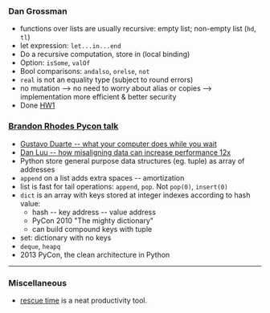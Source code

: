 <!-- 
.. link: 
.. description: 
.. tags: Code, Weekly
.. date: 2014/03/31 13:32:10
.. title: Week 20140406
.. slug: week-20140406
-->

### Dan Grossman

* functions over lists are usually recursive: empty list; non-empty list (`hd`, `tl`) 
* let expression: `let...in...end`
* Do a recursive computation, store in (local binding)
* Option: `isSome`, `valOf`
* Bool comparisons: `andalso`, `orelse`, `not`
* `real` is not an equality type (subject to round errors)
* no mutation --> no need to worry about alias or copies --> implementation more efficient & better security
* Done [HW1](https://github.com/xysun/armory/tree/master/ProgrammingLanguages)

### [Brandon Rhodes Pycon talk](https://www.youtube.com/watch?v=fYlnfvKVDoM)

* [Gustavo Duarte -- what your computer does while you wait](http://duartes.org/gustavo/blog/post/what-your-computer-does-while-you-wait/)
* [Dan Luu -- how misaligning data can increase performance 12x](http://danluu.com/3c-conflict/)
* Python store general purpose data structures (eg. tuple) as array of addresses
* `append` on a list adds extra spaces -- amortization
* list is fast for tail operations: `append`, `pop`. Not `pop(0)`, `insert(0)`
* `dict` is an array with keys stored at integer indexes according to hash value: 
    * hash -- key address -- value address
    * PyCon 2010 "The mighty dictionary"
    * can build compound keys with tuple
* set: dictionary with no keys
* `deque`, `heapq`
* 2013 PyCon, the clean architecture in Python

- - -

### Miscellaneous

* [rescue time](https://www.rescuetime.com/) is a neat productivity tool.
